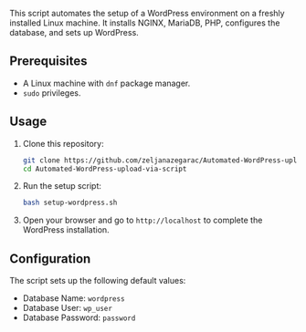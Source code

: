 This script automates the setup of a WordPress environment on a freshly installed Linux machine. It installs NGINX, MariaDB, PHP, configures the database, and sets up WordPress.


## Prerequisites
- A Linux machine with `dnf` package manager.
- `sudo` privileges.

## Usage
1. Clone this repository:
   ```bash
   git clone https://github.com/zeljanazegarac/Automated-WordPress-upload-via-script.git
   cd Automated-WordPress-upload-via-script
   ```

2. Run the setup script:
   ```bash
   bash setup-wordpress.sh
   ```

3. Open your browser and go to `http://localhost` to complete the WordPress installation.

## Configuration

The script sets up the following default values:
- Database Name: `wordpress`
- Database User: `wp_user`
- Database Password: `password`
